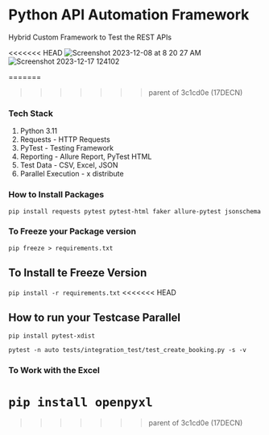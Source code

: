 # Python API Automation Framework

Hybrid Custom Framework to Test the REST APIs

<<<<<<< HEAD
![Screenshot 2023-12-08 at 8 20 27 AM](https://github.com/PramodDutta/Py1xAPIAutomation/assets/1409610/a09647ad-720b-4afb-8d33-b69e4710cee4)
![Screenshot 2023-12-17 124102](https://github.com/AkshayBorse17/PythonAPIAuto/assets/114767178/89633ed6-1ebb-425d-8206-f69401cec40e)

=======
>>>>>>> parent of 3c1cd0e (17DECN)

### Tech Stack
1. Python 3.11
2. Requests - HTTP Requests
3. PyTest - Testing Framework
4. Reporting - Allure Report, PyTest HTML
5. Test Data - CSV, Excel, JSON
6. Parallel Execution - x distribute



### How to Install Packages
`` pip install requests pytest pytest-html faker allure-pytest jsonschema
``

### To Freeze your Package version
`` pip freeze > requirements.txt ``

## To Install te Freeze Version
``pip install -r requirements.txt``
<<<<<<< HEAD


## How to run your Testcase Parallel 
`` pip install pytest-xdist ``


``pytest -n auto tests/integration_test/test_create_booking.py -s -v
``

### To Work with the Excel
``pip install openpyxl``
=======
>>>>>>> parent of 3c1cd0e (17DECN)
